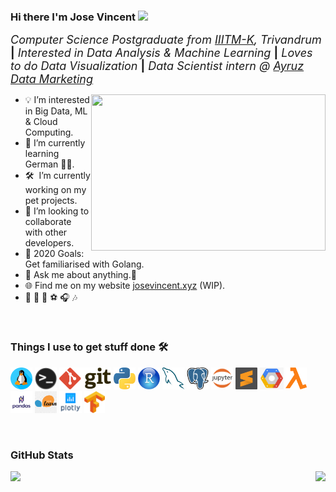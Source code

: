 ### Hi there I'm Jose Vincent <img src="https://media.giphy.com/media/hvRJCLFzcasrR4ia7z/giphy.gif" width="25px"> 

 <font size="4.5">_Computer Science Postgraduate from [IIITM-K](https://www.iiitmk.ac.in/), Trivandrum_ **|** _Interested in Data Analysis & Machine Learning_ **|** _Loves to do Data Visualization_ **|** _Data Scientist intern @ [Ayruz Data Marketing](https://ayruz.com/)_</font>

<img align="right" height="250" width="375" alt="" src="https://i.giphy.com/media/l46Cy1rHbQ92uuLXa/giphy.gif" />

- :bulb: I’m interested in Big Data, ML & Cloud Computing.
- 🌱 I’m currently learning German 🤷‍♂️.
- 🛠 &nbsp;I’m currently working on my pet projects.
- 👯 I’m looking to collaborate with other developers.
- 🥅 2020 Goals: Get familiarised with Golang.
- 💬 Ask me about anything.🤝
- 🌐 Find me on my website [josevincent.xyz](https://www.josevincent.xyz) (WIP).
- :yellow_heart: :bicyclist:  :book:  :soccer:  :headphones:  :notes:

 <br />

### Things I use to get stuff done 🛠️

<code><img height="35" src="https://github.com/jose-vincent/jose-vincent/blob/main/assests/linux.png?raw=true" alt="linux"></code>
<code><img height="35" src="https://github.com/jose-vincent/jose-vincent/blob/main/assests/terminal.png?raw=true" alt="Terminal"></code>
<code><img height="35" src="https://raw.githubusercontent.com/jose-vincent/jose-vincent/51df67d8496316dbd9dc10ff491866f9d55159cf/assests/git.svg" alt="git"></code>
<code><img height="35" src="https://raw.githubusercontent.com/jose-vincent/jose-vincent/51df67d8496316dbd9dc10ff491866f9d55159cf/assests/python.svg" alt="Python"></code>
<code><img height="35" src="https://github.com/jose-vincent/jose-vincent/blob/main/assests/Copyright-Symbol-R-Free-Download-PNG.png?raw=true" alt="R"></code>
<code><img height="35" src="https://raw.githubusercontent.com/jose-vincent/jose-vincent/51df67d8496316dbd9dc10ff491866f9d55159cf/assests/mysql.svg" alt="MySQL"></code>
<code><img height="35" src="https://github.com/jose-vincent/jose-vincent/blob/main/assests/PostgreSQL_logo.3colors.120x120.png?raw=true" alt="PostgreSQL"></code>
<code><img height="35" src="https://github.com/jose-vincent/jose-vincent/blob/main/assests/clipart2501985.png?raw=true" alt="Jupyter NoteBook"></code>
<code><img height="35" src="https://raw.githubusercontent.com/jose-vincent/jose-vincent/51df67d8496316dbd9dc10ff491866f9d55159cf/assests/sublime-text.svg" alt="sublime-text"></code>
<code><img height="35" src="https://github.com/jose-vincent/jose-vincent/blob/main/assests/gcp.png?raw=true" alt="GCP"></code>
<code><img height="35" src="https://github.com/jose-vincent/jose-vincent/blob/main/assests/lambda.png?raw=true" alt="AWS Lambda"></code>
<code><img height="35" src="https://github.com/jose-vincent/jose-vincent/blob/main/assests/pandas-logo-300.png?raw=true" alt="pandas"></code>
<code><img height="35" src="https://github.com/jose-vincent/jose-vincent/blob/main/assests/scikitlearn.png?raw=true" alt="scikit learn"></code>
<code><img height="35" src="https://github.com/jose-vincent/jose-vincent/blob/main/assests/plotly-logo-01-square.png?raw=true" alt="AWS Lambda"></code>
<code><img height="35" src="https://github.com/jose-vincent/jose-vincent/blob/main/assests/tf.png?raw=true" alt="TensorFlow"></code>

<br />

### GitHub Stats

<a><img align="left" height="180em" src="https://github-readme-stats.vercel.app/api?username=jose-vincent&show_icons=true&hide_border=true&theme=chartreuse-dark&layout=compact" /></a>
<a><img align="right" height="180em" src="https://github-readme-stats.vercel.app/api/top-langs/?username=jose-vincent&show_icons=true&hide_border=true&layout=compact&langs_count=8&theme=chartreuse-dark"/></a>



